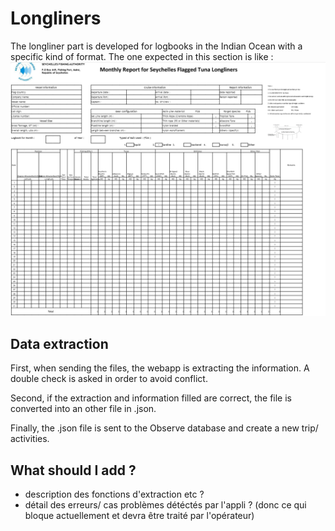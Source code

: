 # Longliners

The longliner part is developed for logbooks in the Indian Ocean with a specific kind of format. The one expected in this section is like : 
![image](img/logbook_ll.png)

 
## Data extraction

First, when sending the files, the webapp is extracting the information. A double check is asked in order to avoid conflict. 

Second, if the extraction and information filled are correct, the file is converted into an other file in .json. 

Finally, the .json file is sent to the Observe database and create a new trip/ activities.



## What should I add ? 

- description des fonctions d'extraction etc ? 
- détail des erreurs/ cas problèmes détéctés par l'appli ? (donc ce qui bloque actuellement et devra être traité par l'opérateur)
